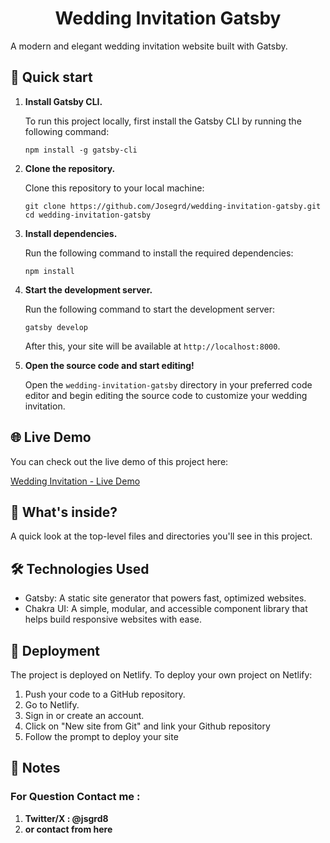 <h1 align="center">
  Wedding Invitation Gatsby
</h1>

A modern and elegant wedding invitation website built with Gatsby.

## 🚀 Quick start

1.  **Install Gatsby CLI.**

    To run this project locally, first install the Gatsby CLI by running the following command:

    ```shell
    npm install -g gatsby-cli
    ```

2.  **Clone the repository.**

    Clone this repository to your local machine:

    ```shell
    git clone https://github.com/Josegrd/wedding-invitation-gatsby.git
    cd wedding-invitation-gatsby
    ```

3.  **Install dependencies.**

    Run the following command to install the required dependencies:

    ```shell
    npm install
    ```

4.  **Start the development server.**

    Run the following command to start the development server:

    ```shell
    gatsby develop
    ```

    After this, your site will be available at `http://localhost:8000`.

5.  **Open the source code and start editing!**

    Open the `wedding-invitation-gatsby` directory in your preferred code editor and begin editing the source code to customize your wedding invitation.

## 🌐 Live Demo

You can check out the live demo of this project here:

[Wedding Invitation - Live Demo](https://wedding-invitation-gatsby.vercel.app/)

## 🤔 What's inside?

A quick look at the top-level files and directories you'll see in this project.

## 🛠️ Technologies Used
- Gatsby: A static site generator that powers fast, optimized websites.
- Chakra UI: A simple, modular, and accessible component library that helps build responsive websites with ease.

## 💫 Deployment
The project is deployed on Netlify. To deploy your own project on Netlify:

  1. Push your code to a GitHub repository.
  2. Go to Netlify.
  3. Sign in or create an account.
  4. Click on "New site from Git" and link your Github repository
  5. Follow the prompt to deploy your site

## 📄 Notes

 ### For Question Contact me :
 1. **Twitter/X : @jsgrd8**
 2. **or contact from here**
